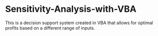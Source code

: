# Sensitivity-Analysis-with-VBA
This is a decision support system created in VBA that allows for optimal profits based on a different range of inputs. 
